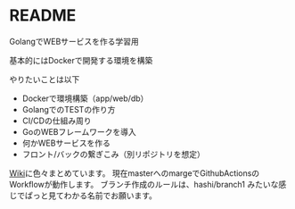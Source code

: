 # README

GolangでWEBサービスを作る学習用

基本的にはDockerで開発する環境を構築

やりたいことは以下
* Dockerで環境構築（app/web/db）
* GolangでのTESTの作り方
* CI/CDの仕組み周り
* GoのWEBフレームワークを導入
* 何かWEBサービスを作る
* フロント/バックの繋ぎこみ（別リポジトリを想定）

[Wiki](https://github.com/masa-hashi/pj-nyegs/wiki)に色々まとめています。
現在masterへのmargeでGithubActionsのWorkflowが動作します。
ブランチ作成のルールは、hashi/branch1 みたいな感じでぱっと見てわかる名前でお願います。
